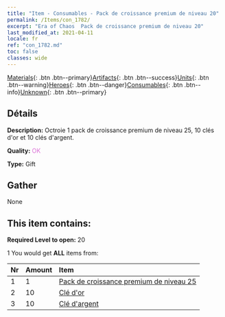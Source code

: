 ```yaml
---
title: "Item - Consumables - Pack de croissance premium de niveau 20"
permalink: /Items/con_1782/
excerpt: "Era of Chaos  Pack de croissance premium de niveau 20"
last_modified_at: 2021-04-11
locale: fr
ref: "con_1782.md"
toc: false
classes: wide
---
```

 [Materials](/fr/Items/){: .btn .btn--primary}[Artifacts](/fr/Items/Artifacts/){: .btn .btn--success}[Units](/fr/Items/Units/){: .btn .btn--warning}[Heroes](/fr/Items/Heroes/){: .btn .btn--danger}[Consumables](/fr/Items/Consumables/){: .btn .btn--info}[Unknown](/fr/Items/Unknown/){: .btn .btn--primary}

## Détails
 **Description:** Octroie 1 pack de croissance premium de niveau 25, 10 clés d'or et 10 clés d'argent.

 **Quality:** <span style="color: #DA70D6">OK</span>

 **Type:** Gift

## Gather

  None

## This item contains:

 **Required Level to open:** 20

 1 You would get **ALL** items  from:

  | Nr | Amount |     Item    |
  |:---|:-------|:------------|
  | 1 | 1 | [Pack de croissance premium de niveau 25](/fr/Items/con_1783/) | 
  | 2 | 10 | [Clé d'or](/fr/Items/con_783/) | 
  | 3 | 10 | [Clé d'argent](/fr/Items/con_693/) | 
